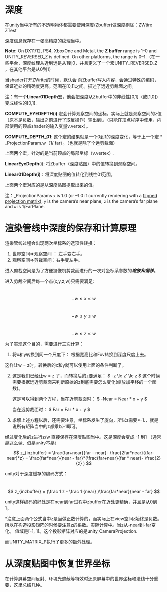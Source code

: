 # 深度

在unity当中所有的不透明物体都需要使用深度(Zbuffer)做深度剔除：ZWtire ZTest

深度信息保存在一张高精度的纹理当中。

**Note:** On DX11/12, PS4, XboxOne and Metal, the **Z buffer** range is 1–0 and UNITY_REVERSED_Z is defined. On other platforms, the range is 0–1.（在一些平台，深度纹理从近到远是从1到0，并且定义了一个宏UNITY_REVERSED_Z ，在其他平台是从0到1）



当shader打开ZWrite的时候，默认会 向Zbuffer写入内容，会通过特殊的编码，保证近处的精确度更高。范围在[0,1]之间。描述了远近剪裁面之间。

注：有一个**Linear01Depth**宏，他会把深度从Zbuffer中的非线性[0,1]（或[1,0]）变成线性的[0,1].

**COMPUTE_EYEDEPTH(i)**:宏会计算观察空间的坐标，实际上就是观察空间的z值（原本是负数，输出之前进行了取反操作）输出到i。（只能在顶点程序中使用，内部使用的顶点shader的输入变量v.vertex）。

**COMPUTE_DEPTH_01**: 这个宏的结果就是一个0到1的深度变化，等于上一个宏 \* _ProjectionParam.w（1/ far）。（也就是除了个远剪裁面）

上面两个宏，针对的是当前顶点的局部坐标（v.vertex）.

**LinearEyeDepth**(i):  将Zbuffer（深度贴图）中的值转换到观察空间。 

**Linear01Depth(i)**：将深度贴图的值转化到线性01范围。

上面两个宏对应的是从深度贴图提取出来的值。

注：_ProjectionParams `x` is 1.0 (or –1.0 if currently rendering with a [flipped projection matrix](https://docs.unity3d.com/Manual/SL-PlatformDifferences.html)), `y` is the camera’s near plane, `z` is the camera’s far plane and `w` is 1/FarPlane.



# 渲染管线中深度的保存和计算原理

 渲染管线过程会出现两次坐标系的选项性转换：

1. 世界空间=>观察空间 ： 左手变右手。
2. 观察空间=>剪裁空间：右手变左手。

进入剪裁空间是为了方便摄像机剪裁而进行的一次对坐标系参数的***缩放和偏移***。

进入剪裁空间后每一个点(x,y,z,w)只需要满足:

​							$$ -w \le x  \le w $$							

​							$$ -w \le y  \le w $$

​							$$ -w \le z  \le w $$

为了实现这个目的，需要进行三次计算：

1. 将x和y转换到同一个尺度下： 根据宽高比和Fov转换到深度尺度上去。

这样让w = z时，转换后的x和y就可以使用上面的条件判断了。

2. 这是我们已经让w = z 了，而转换后的z要满足：  $ -z \le z’  \le z $  这个时候需要根据远近剪裁面来判断原始的z到底需要怎么变化(缩放加平移的一个函数)。

   这是可以得到两个方程，当在近剪裁面时： $ -Near   =  Near * x + y $

   当在远剪裁面时： $ Far   =  Far * x + y $

3. 求解上述方程以后，还需要注意，坐标系发生了旋向，所以z需要*-1.，就是说所有矩阵当中的z都乘以-1即可。

经过变化后的z进行z/w 直接保存在深度贴图当中。这是深度会变成 -1 到1 （通常 是这么做，但是unity不是）

   $$ z_{inzbuffer} = \frac{far+near}{far - near}- \frac{2far*near}{(far-near)*z}   = \frac{far*near}{near - far}*(\frac{far+near}{far * near}- \frac{2}{z} ) $$

unity对于深度缓存的编码方式：

​    $$ z_{inzbuffer} = (\frac 1 z - \frac 1 {near} )\frac{far*near}{near - far}  $$

unity这样编码的好处是在near到far过程中zbuffer在近处更精确，并且是从0到1。

*注意上面两个公式当中z是当做正数计算的，而实际上在view空间z始终是负数。所以在构造投影矩阵的时候要注意z的系数。实际计算中。当z从-near到-far变化。 值域是[-1, 1]。这个投影矩阵对应的是unity_CameraProjection.

而UNITY_MATRIX_P执行了更多的额外处理。

# 从深度贴图中恢复世界坐标

在计算屏幕空间反射、环境光遮蔽等特效时还原屏幕中的世界坐标和法线十分重要，这里总结几种。
